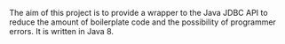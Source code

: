 The aim of this project is to provide a wrapper to the Java JDBC API to reduce
the amount of boilerplate code and the possibility of programmer errors.
It is written in Java 8.